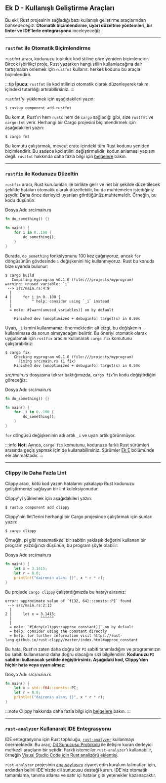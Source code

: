 ## Ek D - Kullanışlı Geliştirme Araçları

Bu eki, Rust projesinin sağladığı bazı kullanışlı geliştirme araçlarından bahsedeceğiz. **Otomatik biçimlendirme, uyarı düzeltme yöntemleri, bir linter ve IDE'lerle entegrasyonu** inceleyeceğiz.

---

### `rustfmt` ile Otomatik Biçimlendirme

`rustfmt` aracı, kodunuzu topluluk kod stiline göre yeniden biçimlendirir. Birçok işbirlikçi proje, Rust yazarken hangi stilin kullanılacağına dair tartışmaları önlemek için `rustfmt` kullanır: herkes kodunu bu araçla biçimlendirir.

:::tip
**İpucu:** `rustfmt` ile kod stilinizi otomatik olarak düzenleyerek takım içindeki tutarlılığı artırabilirsiniz.
:::

`rustfmt`'yi yüklemek için aşağıdakileri yazın:

```console
$ rustup component add rustfmt
```

Bu komut, Rust'ın hem `rustc` hem de `cargo` sağladığı gibi, size `rustfmt` ve `cargo-fmt` verir. Herhangi bir Cargo projesini biçimlendirmek için aşağıdakileri yazın:

```console
$ cargo fmt
```

Bu komutu çalıştırmak, mevcut crate içindeki tüm Rust kodunu yeniden biçimlendirir. Bu sadece kod stilini değiştirmelidir, kodun anlamsal yapısını değil. `rustfmt` hakkında daha fazla bilgi için [belgelere][rustfmt] bakın.

[rustfmt]: https://github.com/rust-lang/rustfmt

---

### `rustfix` ile Kodunuzu Düzeltin

`rustfix` aracı, Rust kurulumları ile birlikte gelir ve net bir şekilde düzeltilecek şekilde hataları otomatik olarak düzeltebilir, bu da muhtemelen istediğiniz şeydir. Daha önce derleyici uyarıları gördüğünüz muhtemeldir. Örneğin, bu kodu düşünün:

Dosya Adı: src/main.rs

```rust
fn do_something() {}

fn main() {
    for i in 0..100 {
        do_something();
    }
}
```

Burada, `do_something` fonksiyonunu 100 kez çağırıyoruz, ancak `for` döngüsünün gövdesinde `i` değişkenini hiç kullanmıyoruz. Rust bu konuda bize uyarıda bulunur:

```console
$ cargo build
   Compiling myprogram v0.1.0 (file:///projects/myprogram)
warning: unused variable: `i`
 --> src/main.rs:4:9
  |
4 |     for i in 0..100 {
  |         ^ help: consider using `_i` instead
  |
  = note: #[warn(unused_variables)] on by default

    Finished dev [unoptimized + debuginfo] target(s) in 0.50s
```

Uyarı, `_i` ismini kullanmamızı önermektedir: alt çizgi, bu değişkenin kullanılmasa da sorun olmayacağını belirtir. Bu öneriyi otomatik olarak uygulamak için `rustfix` aracını kullanarak `cargo fix` komutunu çalıştırabiliriz:

```console
$ cargo fix
    Checking myprogram v0.1.0 (file:///projects/myprogram)
      Fixing src/main.rs (1 fix)
    Finished dev [unoptimized + debuginfo] target(s) in 0.59s
```

*src/main.rs* dosyasına tekrar baktığımızda, `cargo fix`'in kodu değiştirdiğini göreceğiz:

Dosya Adı: src/main.rs

```rust
fn do_something() {}

fn main() {
    for _i in 0..100 {
        do_something();
    }
}
```

`for` döngüsü değişkeninin adı artık `_i` ve uyarı artık görünmüyor.

:::info
**Not:** Ayrıca, `cargo fix` komutunu, kodunuzu farklı Rust sürümleri arasında geçiş yapmak için de kullanabilirsiniz. Sürümler [Ek E][editions] bölümünde ele alınmaktadır.
:::

---

### Clippy ile Daha Fazla Lint

Clippy aracı, kötü kod yazım hatalarını yakalayıp Rust kodunuzu geliştirmenizi sağlayan bir lint koleksiyonudur.

Clippy'yi yüklemek için aşağıdakileri yazın:

```console
$ rustup component add clippy
```

Clippy'nin lint'lerini herhangi bir Cargo projesinde çalıştırmak için şunları yazın:

```console
$ cargo clippy
```

Örneğin, pi gibi matematiksel bir sabitin yaklaşık değerini kullanan bir program yazdığınızı düşünün, bu program şöyle olabilir:

Dosya Adı: src/main.rs

```rust
fn main() {
    let x = 3.1415;
    let r = 8.0;
    println!("dairenin alanı {}", x * r * r);
}
```

Bu projede `cargo clippy` çalıştırdığınızda bu hatayı alırsınız:

```text
error: approximate value of `f{32, 64}::consts::PI` found
 --> src/main.rs:2:13
  |
2 |     let x = 3.1415;
  |             ^^^^^^
  |
  = note: `#[deny(clippy::approx_constant)]` on by default
  = help: consider using the constant directly
  = help: for further information visit https://rust-lang.github.io/rust-clippy/master/index.html#approx_constant
```

Bu hata, Rust'ın zaten daha doğru bir `PI` sabiti tanımladığını ve programınızın bu sabiti kullanırsanız daha doğru olacağını sizi bilgilendirir. **Kodunuzu `PI` sabitini kullanacak şekilde değiştirirsiniz. Aşağıdaki kod, Clippy'den hiçbir hata veya uyarı almaz:**

Dosya Adı: src/main.rs

```rust
fn main() {
    let x = std::f64::consts::PI;
    let r = 8.0;
    println!("dairenin alanı {}", x * r * r);
}
```

:::note
Clippy hakkında daha fazla bilgi için [belgelere][clippy] bakın.
:::

[clippy]: https://github.com/rust-lang/rust-clippy

---

### `rust-analyzer` Kullanarak IDE Entegrasyonu

IDE entegrasyonu için Rust topluluğu, [`rust-analyzer`][rust-analyzer] kullanmayı önermektedir. Bu araç, [Dil Sunucusu Protokolü][lsp] ile iletişim kuran derleyici merkezli araçların bir setidir. Farklı istemciler `rust-analyzer`'ı kullanabilir, örneğin [Visual Studio Code için Rust analizörü eklentisi][vscode].

[lsp]: http://langserver.org/
[vscode]: https://marketplace.visualstudio.com/items?itemName=rust-lang.rust-analyzer

`rust-analyzer` projesinin [ana sayfasını][rust-analyzer] ziyaret edin kurulum talimatları için, ardından belirli IDE'nizde dil sunucusu desteği kurun. IDE'niz otomatik tamamlama, tanıma atlama ve satır içi hatalar gibi yetenekler kazanacaktır.

[rust-analyzer]: https://rust-analyzer.github.io
[editions]: appendix-05-editions.md